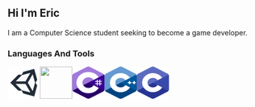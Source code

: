 ## Hi I'm Eric
I am  a Computer Science student seeking to become a game developer.


### Languages And Tools
[<img align="left" width="64px" height="64px" src="images/icons/unity.png" />][unity]
[<img align="left" width="64px" height="64px" src="images/icons/unrealrengine.png" />][unreal4]
[<img align="left" width="64px" height="64px" src="images/icons/csharp.svg" />][csharp]
[<img align="left" width="64px" height="64px" src="images/icons/cpp.svg" />][cpp]
[<img align="left" width="64px" height="64px" src="images/icons/c.svg" />][c]



<!-- Links to Technologies -->
[unity]: https://docs.unity3d.com/Manual/index.html
[unreal4]: https://docs.unrealengine.com/4.27/en-US/
[csharp]: https://docs.unity3d.com/ScriptReference/
[cpp]: https://www.cplusplus.com/reference/
[c]: https://docs.microsoft.com/pt-br/cpp/c-language/?view=msvc-160